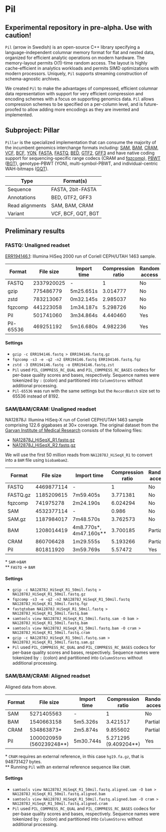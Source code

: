 # Pil

## Experimental repository in pre-alpha. Use with caution!

`Pil` (arrow in Swedish) is an open-source C++ library specifying a language-independent columnar memory format for flat and nested data, organized for efficient analytic operations on modern hardware. The memory-layout permits O(1)-time random access. The layout is highly cache-efficient in analytics workloads and permits SIMD optimizations with modern processors. Uniquely, `Pil` supports streaming construction of schema-agnostic archives.

We created `Pil` to make the advantages of compressed, efficient columnar data representation with support for very efficient compression and encoding schemes with a focus on supporting genomics data. `Pil` allows compression schemes to be specified on a per-column level, and is future-proofed to allow adding more encodings as they are invented and implemented.

## Subproject: Pillar


`Pillar` is the specialized implementation that can consume the majority of the incumbent genomics interchange formats including: [SAM](htsspec), [BAM](htsspec), [CRAM](htsspec), [VCF](htsspec), [BCF](htsspec), [YON](https://github.com/mklarqvist/tachyon), [FASTA](https://en.wikipedia.org/wiki/FASTA_format), [FASTQ](https://academic.oup.com/nar/article/38/6/1767/3112533), [BED](https://www.ensembl.org/info/website/upload/bed.html), [GTF2](https://www.ensembl.org/info/website/upload/gff.html), [GFF3](https://www.ensembl.org/info/website/upload/gff3.html) and have native coding support for sequencing-specific range codecs (CRAM and [fqzcomp](https://github.com/jkbonfield/fqzcomp)), [PBWT](https://github.com/richarddurbin/pbwt) ([BGT](https://github.com/lh3/bgt)), genotype-PBWT (YON), multi-symbol-PBWT, and individual-centric WAH-bitmaps ([GQT](https://github.com/ryanlayer/gqt)).

| Type            | Format(s)          |
|-----------------|--------------------|
| Sequence        | FASTA, 2bit-FASTA  |
| Annotations     | BED, GTF2, GFF3    |
| Read alignments | SAM, BAM, CRAM     |
| Variant         | VCF, BCF, GQT, BGT |

## Preliminary results

### FASTQ: Unaligned readset

[ERR194146.1](https://trace.ncbi.nlm.nih.gov/Traces/sra/?run=ERR194146): Illumina HiSeq 2000 run of Coriell CEPH/UTAH 1463 sample.

| Format  | File size  | Import time | Compression ratio |  Random access |
|---------|------------|-------------|-------------------|----------------|
| FASTQ   | 2337920025 | -           | 1                 | No             |
| gzip    | 775486779  | 5m25.651s   | 3.014777          | No             |
| zstd    | 783213067  | 0m32.145s   | 2.985037          | No             |
| fqzcomp | 441223058  | 1m34.187s   | 5.298726          | No             |
| Pil     | 501741060  | 3m34.864s   | 4.440460          | Yes            |
| Pil-65536     | 469251192  | 5m16.680s   | 4.982236          | Yes            |

#### Settings

* `gzip -c ERR194146.fastq > ERR194146.fastq.gz`
* `fqzcomp -s3 -e -q2 -n2 ERR194146.fastq ERR194146.fastq.fqz`
* `zstd -3 ERR194146.fastq -o ERR194146.fastq.zst`
* `Pil` used `PIL_COMPRESS_RC_QUAL` and `PIL_COMPRESS_RC_BASES` codecs for per-base quality scores and bases, respectively. Sequence names were tokenized by `:` (colon) and partitioned into `ColumnStores` without additional processing.
* `Pil-65536` was run with the same settings but the `RecordBatch` size set to 65536 instead of 8192.

### SAM/BAM/CRAM: Unaligned readset

NA12878J: Illumina HiSeq-X run of Coriell CEPH/UTAH 1463 sample comprising 122.6 gigabases at 30× coverage. The original dataset from the [Garvan Institute of Medical Research](http://www.garvan.org.au/) consists of the following files:

* [NA12878J_HiSeqX_R1.fastq.gz](https://dnanexus-rnd.s3.amazonaws.com/NA12878-xten/reads/NA12878J_HiSeqX_R1.fastq.gz)
* [NA12878J_HiSeqX_R2.fastq.gz](https://dnanexus-rnd.s3.amazonaws.com/NA12878-xten/reads/NA12878J_HiSeqX_R2.fastq.gz)

We will use the first 50 million reads from `NA12878J_HiSeqX_R1` to convert into a `BAM` file using `biobambam2`.

| Format   | File size  | Import time            | Compression ratio | Random access |
|----------|------------|------------------------|-------------------|---------------|
| FASTQ    | 4469877114 | -                      | 1                 | No            |
| FASTQ.gz | 1185209615 | 7m59.405s              | 3.771381          | No            |
| fqzcomp  | 741975278  | 2m24.190s              | 6.024294          | No            |
| SAM      | 4532377114 | -                      | 0.986             | No            |
| SAM.gz   | 1187984017 | 7m48.570s              | 3.762573          | No            |
| BAM      | 1208014419 | 4m8.770s*, 4m47.160s** | 3.700185          | Partial       |
| CRAM     | 860706428  | 1m29.555s              | 5.193266          | Partial       |
| Pil      | 801811920  | 3m59.769s              | 5.57472           | Yes           |

\* `SAM`->`BAM`  
\*\* `FASTQ` -> `BAM`

#### Settings

* `gzip -c NA12878J_HiSeqX_R1_50mil.fastq > NA12878J_HiSeqX_R1_50mil.fastq.gz`
* `fqzcomp -s3 -e -q2 -n2 NA12878J_HiSeqX_R1_50mil.fastq NA12878J_HiSeqX_R1_50mil.fastq.fqz`
* `fastqtobam NA12878J_HiSeqX_R1_50mil.fastq > NA12878J_HiSeqX_R1_50mil.fastq.bam`
* `samtools view NA12878J_HiSeqX_R1_50mil.fastq.sam -O bam > NA12878J_HiSeqX_R1_50mil.fastq.bam`
* `samtools view NA12878J_HiSeqX_R1_50mil.fastq.bam -O cram > NA12878J_HiSeqX_R1_50mil.fastq.cram`
* `gzip -c NA12878J_HiSeqX_R1_50mil.fastq.sam > NA12878J_HiSeqX_R1_50mil.fastq.sam.gz`
* `Pil` used `PIL_COMPRESS_RC_QUAL` and `PIL_COMPRESS_RC_BASES` codecs for per-base quality scores and bases, respectively. Sequence names were tokenized by `:` (colon) and partitioned into `ColumnStores` without additional processing.

### SAM/BAM/CRAM: Aligned readset

Aligned data from above.

| Format | File size              | Import time | Compression ratio   | Random access |
|--------|------------------------|-------------|---------------------|---------------|
| SAM    | 5271405563             | -           | 1                   | No            |
| BAM    | 1540663158             | 5m5.326s    | 3.421517            | Partial       |
| CRAM   | 534863873*             | 2m5.874s    | 9.855602            | Partial       |
| Pil    | 1000020959 (560239248**) | 5m30.744s   | 5.271295 (9.409204**) | Yes           |

\* `CRAM` requires an external reference, in this case `hg19.fa.gz`, that is 948731427 bytes.  
\*\* Running `Pil` with an external reference sequence like `CRAM`.

#### Settings


* `samtools view NA12878J_HiSeqX_R1_50mil.fastq.aligned.sam -O bam > NA12878J_HiSeqX_R1_50mil.fastq.aligned.bam`
* `samtools view NA12878J_HiSeqX_R1_50mil.fastq.aligned.bam -O cram > NA12878J_HiSeqX_R1_50mil.fastq.aligned.cram`
* `Pil` used `PIL_COMPRESS_RC_QUAL` and `PIL_COMPRESS_RC_BASES` codecs for per-base quality scores and bases, respectively. Sequence names were tokenized by `:` (colon) and partitioned into `ColumnStores` without additional processing.


[htsspec]: https://github.com/samtools/hts-specs